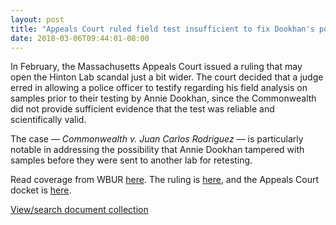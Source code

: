 ```yaml
---
layout: post
title: "Appeals Court ruled field test insufficient to fix Dookhan's potential taint"
date: 2018-03-06T09:44:01-08:00
---
```


In February, the Massachusetts Appeals Court issued a ruling that may open the Hinton Lab scandal just a bit wider. The court decided that a judge erred in allowing a police officer to testify regarding his field analysis on samples prior to their testing by Annie Dookhan, since the Commonwealth did not provide sufficient evidence that the test was reliable and scientifically valid. 

The case — *Commonwealth v. Juan Carlos Rodriguez* — is particularly notable in addressing the possibility that Annie Dookhan tampered with samples before they were sent to another lab for retesting. 

Read coverage from WBUR <a href="http://www.wbur.org/news/2018/02/20/dookhan-drug-field-test" target="_blank">here</a>. The ruling is <a href="http://masscases.com/cases/app/92/92massappct774.html" target="_blank">here</a>, and the Appeals Court docket is <a href="http://www.ma-appellatecourts.org/search_number.php?dno=16-P-1569" target="_blank">here</a>. 

<div id="DC-search-document-4403703-document-4403704" class="DC-embed DC-embed-search DC-search-container"></div><script src="//assets.documentcloud.org/embed/loader.js"></script><script>  dc.embed.load('https://www.documentcloud.org/search/embed/', {    q: "document: 4403703 document: 4403704",    container: "#DC-search-document-4403703-document-4403704",    title: "Commonwealth v. Juan Carlos Rodriguez",    order: "title",    per_page: 6,    search_bar: true,    organization: 1226  });</script><noscript>  <a href="https://www.documentcloud.org/public/search/document%3A%204403703%20document%3A%204403704">View/search document collection</a></noscript>
